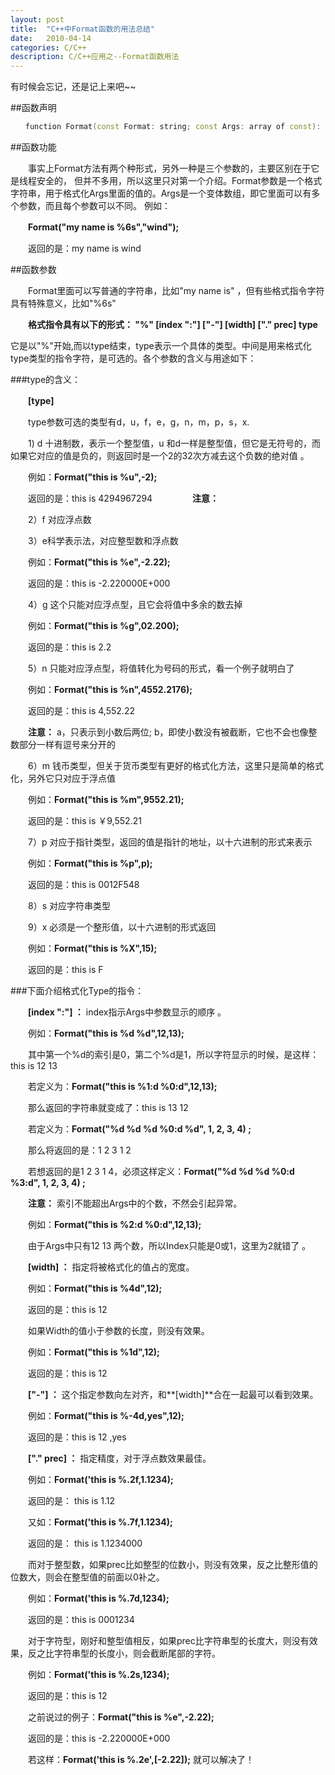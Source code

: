 ```yaml
---
layout: post
title:  "C++中Format函数的用法总结"
date:   2010-04-14
categories: C/C++
description: C/C++应用之--Format函数用法
---
```


有时候会忘记，还是记上来吧~~

##函数声明

```c++
　　function Format(const Format: string; const Args: array of const): string; overload;
```

##函数功能

　　事实上Format方法有两个种形式，另外一种是三个参数的，主要区别在于它是线程安全的， 但并不多用，所以这里只对第一个介绍。Format参数是一个格式字符串，用于格式化Args里面的值的。Args是一个变体数组，即它里面可以有多个参数，而且每个参数可以不同。 例如：

　　**Format("my name is %6s","wind");**

　　返回的是：my name is wind

##函数参数

　　Format里面可以写普通的字符串，比如"my name is" ，但有些格式指令字符具有特殊意义，比如"%6s"

　　**格式指令具有以下的形式： "%" [index ":"] ["-"] [width] ["." prec] type**

它是以"%"开始,而以type结束，type表示一个具体的类型。中间是用来格式化type类型的指令字符，是可选的。各个参数的含义与用途如下：

###type的含义：

　　**[type]**

　　type参数可选的类型有d，u，f，e，g，n，m，p，s，x.

　　1) d 十进制数，表示一个整型值，u 和d一样是整型值，但它是无符号的，而如果它对应的值是负的，则返回时是一个2的32次方减去这个负数的绝对值 。

　　例如：**Format("this is %u",-2);**

　　返回的是：this is 4294967294
　　
　　**注意：**

　　2）f 对应浮点数

　　3）e科学表示法，对应整型数和浮点数

　　例如：**Format("this is %e",-2.22);**

　　返回的是：this is -2.220000E+000

　　4）g 这个只能对应浮点型，且它会将值中多余的数去掉

　　例如：**Format("this is %g",02.200);**

　　返回的是：this is 2.2

　　5）n 只能对应浮点型，将值转化为号码的形式，看一个例子就明白了

　　例如：**Format("this is %n",4552.2176);**

　　返回的是：this is 4,552.22

　　**注意：** a，只表示到小数后两位; b，即使小数没有被截断，它也不会也像整数部分一样有逗号来分开的

　　6）m 钱币类型，但关于货币类型有更好的格式化方法，这里只是简单的格式化，另外它只对应于浮点值

　　例如：**Format("this is %m",9552.21);**

　　返回的是：this is ￥9,552.21

　　7）p 对应于指针类型，返回的值是指针的地址，以十六进制的形式来表示

　　例如：**Format("this is %p",p);**

　　返回的是：this is 0012F548

　　8）s 对应字符串类型

　　9）x 必须是一个整形值，以十六进制的形式返回

　　例如：**Format("this is %X",15);**

　　返回的是：this is F

###下面介绍格式化Type的指令：

　　**[index ":"] ：** index指示Args中参数显示的顺序 。

　　例如：**Format("this is %d %d",12,13);**

　　其中第一个%d的索引是0，第二个%d是1，所以字符显示的时候，是这样：this is 12 13

　　若定义为：**Format("this is %1:d %0:d",12,13);**

　　那么返回的字符串就变成了：this is 13 12

　　若定义为：**Format("%d %d %d %0:d %d", 1, 2, 3, 4) ;**

　　那么将返回的是：1 2 3 1 2

　　若想返回的是1 2 3 1 4，必须这样定义：**Format("%d %d %d %0:d %3:d", 1, 2, 3, 4) ;**

　　**注意：** 索引不能超出Args中的个数，不然会引起异常。

　　例如：**Format("this is %2:d %0:d",12,13);**

　　由于Args中只有12 13 两个数，所以Index只能是0或1，这里为2就错了 。

　　**[width] ：** 指定将被格式化的值占的宽度。

　　例如：**Format("this is %4d",12);**

　　返回的是：this is 12

　　如果Width的值小于参数的长度，则没有效果。

　　例如：**Format("this is %1d",12);**

　　返回的是：this is 12

　　**["-"] ：** 这个指定参数向左对齐，和**[width]**合在一起最可以看到效果。

　　例如：**Format("this is %-4d,yes",12);**

　　返回的是：this is 12 ,yes

　　**["." prec] ：** 指定精度，对于浮点数效果最佳。

　　例如：**Format('this is %.2f,1.1234);**

　　返回的是： this is 1.12

　　又如：**Format('this is %.7f,1.1234);**

　　返回的是： this is 1.1234000

　　而对于整型数，如果prec比如整型的位数小，则没有效果，反之比整形值的位数大，则会在整型值的前面以0补之。

　　例如：**Format('this is %.7d,1234);**

　　返回的是：this is 0001234

　　对于字符型，刚好和整型值相反，如果prec比字符串型的长度大，则没有效果，反之比字符串型的长度小，则会截断尾部的字符。

　　例如：**Format('this is %.2s,1234);**

　　返回的是：this is 12

　　之前说过的例子：**Format("this is %e",-2.22);**

　　返回的是：this is -2.220000E+000

　　若这样：**Format('this is %.2e',[-2.22]);** 就可以解决了！
